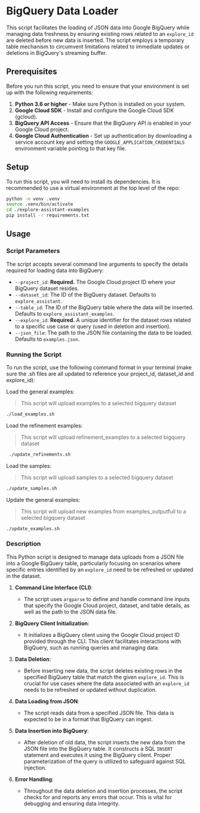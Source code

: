 # BigQuery Data Loader

This script facilitates the loading of JSON data into Google BigQuery while managing data freshness by ensuring existing rows related to an `explore_id` are deleted before new data is inserted. The script employs a temporary table mechanism to circumvent limitations related to immediate updates or deletions in BigQuery's streaming buffer.

## Prerequisites

Before you run this script, you need to ensure that your environment is set up with the following requirements:

1. **Python 3.6 or higher** - Make sure Python is installed on your system.
2. **Google Cloud SDK** - Install and configure the Google Cloud SDK (gcloud).
3. **BigQuery API Access** - Ensure that the BigQuery API is enabled in your Google Cloud project.
4. **Google Cloud Authentication** - Set up authentication by downloading a service account key and setting the `GOOGLE_APPLICATION_CREDENTIALS` environment variable pointing to that key file.

## Setup

To run this script, you will need to install its dependencies. It is recommended to use a virtual environment at the top level of the repo:

```bash
python -m venv .venv
source .venv/bin/activate
cd ./explore-assistant-examples
pip install -r requirements.txt
```
## Usage

### Script Parameters

The script accepts several command line arguments to specify the details required for loading data into BigQuery:

- `--project_id`: **Required.** The Google Cloud project ID where your BigQuery dataset resides.
- `--dataset_id`: The ID of the BigQuery dataset. Defaults to `explore_assistant`.
- `--table_id`: The ID of the BigQuery table where the data will be inserted. Defaults to `explore_assistant_examples`.
- `--explore_id`: **Required.** A unique identifier for the dataset rows related to a specific use case or query (used in deletion and insertion).
- `--json_file`: The path to the JSON file containing the data to be loaded. Defaults to `examples.json`.

### Running the Script

To run the script, use the following command format in your terminal (make sure the .sh files are all updated to reference your project_id, dataset_id and explore_id):

Load the general examples:
>This script will upload examples to a selected bigquery dataset
```bash
./load_examples.sh
```

Load the refinement examples:
>This script will upload refinement_examples to a selected bigquery dataset
```bash
 ./update_refinements.sh
```

Load the samples:
>This script will upload samples to a selected bigquery dataset
```bash
./update_samples.sh
```

Update the general examples:
>This script will upload new examples from examples_outputfull to a selected bigquery dataset
```bash
./update_examples.sh
```

### Description

This Python script is designed to manage data uploads from a JSON file into a Google BigQuery table, particularly focusing on scenarios where specific entries identified by an `explore_id` need to be refreshed or updated in the dataset.

1. **Command Line Interface (CLI)**:
   - The script uses `argparse` to define and handle command line inputs that specify the Google Cloud project, dataset, and table details, as well as the path to the JSON data file.

2. **BigQuery Client Initialization**:
   - It initializes a BigQuery client using the Google Cloud project ID provided through the CLI. This client facilitates interactions with BigQuery, such as running queries and managing data.

3. **Data Deletion**:
   - Before inserting new data, the script deletes existing rows in the specified BigQuery table that match the given `explore_id`. This is crucial for use cases where the data associated with an `explore_id` needs to be refreshed or updated without duplication.

4. **Data Loading from JSON**:
   - The script reads data from a specified JSON file. This data is expected to be in a format that BigQuery can ingest.

5. **Data Insertion into BigQuery**:
   - After deletion of old data, the script inserts the new data from the JSON file into the BigQuery table. It constructs a SQL `INSERT` statement and executes it using the BigQuery client. Proper parameterization of the query is utilized to safeguard against SQL injection.

6. **Error Handling**:
   - Throughout the data deletion and insertion processes, the script checks for and reports any errors that occur. This is vital for debugging and ensuring data integrity.
